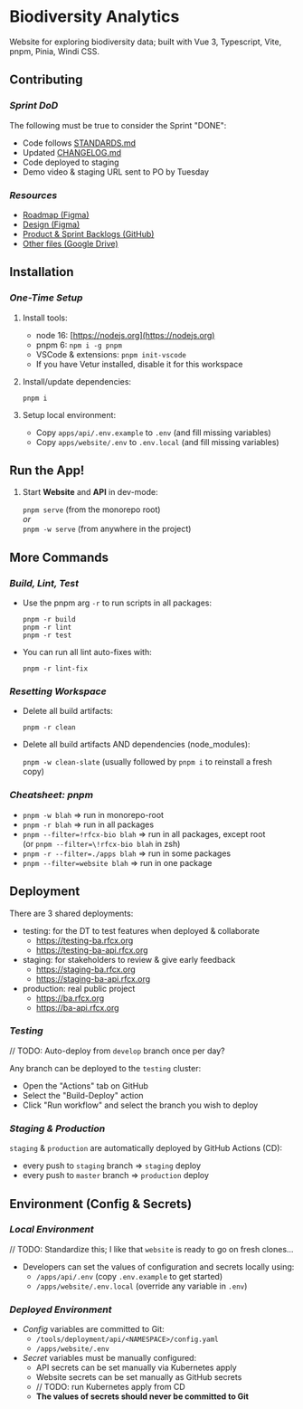 # Biodiversity Analytics

Website for exploring biodiversity data; built with Vue 3, Typescript, Vite, pnpm, Pinia, Windi CSS.

## Contributing

### _Sprint DoD_

The following must be true to consider the Sprint "DONE":

- Code follows [STANDARDS.md](./STANDARDS.md)
- Updated [CHANGELOG.md](./CHANGELOG.md)
- Code deployed to staging
- Demo video & staging URL sent to PO by Tuesday

### _Resources_

- [Roadmap (Figma)](https://www.figma.com/file/Z4ybxswWvqiTdEsOgI2w7P/Milestone-and-Epic)
- [Design (Figma)](https://www.figma.com/files/team/1022436685454438648/Biodiversity-Team)
- [Product & Sprint Backlogs (GitHub)](https://github.com/orgs/rfcx/projects/4)
- [Other files (Google Drive)](https://drive.google.com/drive/folders/17ZdAoPzetLPqkes4lkGQlKg_uHpkyxxg)

## Installation

### _One-Time Setup_

1. Install tools:

   - node 16: [https://nodejs.org](https://nodejs.org)
   - pnpm 6: `npm i -g pnpm`
   - VSCode & extensions: `pnpm init-vscode`
   - If you have Vetur installed, disable it for this workspace

2. Install/update dependencies:

   `pnpm i`

3. Setup local environment:
   - Copy `apps/api/.env.example` to `.env` (and fill missing variables)
   - Copy `apps/website/.env` to `.env.local` (and fill missing variables)

## Run the App!

1. Start **Website** and **API** in dev-mode:

   `pnpm serve` (from the monorepo root)  
   _or_  
   `pnpm -w serve` (from anywhere in the project)

## More Commands

### _Build, Lint, Test_

- Use the pnpm arg `-r` to run scripts in all packages:

  `pnpm -r build`  
  `pnpm -r lint`  
  `pnpm -r test`

- You can run all lint auto-fixes with:

  `pnpm -r lint-fix`

### _Resetting Workspace_

- Delete all build artifacts:

  `pnpm -r clean`

- Delete all build artifacts AND dependencies (node_modules):

  `pnpm -w clean-slate` (usually followed by `pnpm i` to reinstall a fresh copy)

### _Cheatsheet: pnpm_

- `pnpm -w blah` => run in monorepo-root
- `pnpm -r blah` => run in all packages
- `pnpm --filter=!rfcx-bio blah` => run in all packages, except root  
  (or `pnpm --filter=\!rfcx-bio blah` in zsh)
- `pnpm -r --filter=./apps blah` => run in some packages
- `pnpm --filter=website blah` => run in one package

## Deployment

There are 3 shared deployments:

- testing: for the DT to test features when deployed & collaborate
  - https://testing-ba.rfcx.org
  - https://testing-ba-api.rfcx.org
- staging: for stakeholders to review & give early feedback
  - https://staging-ba.rfcx.org
  - https://staging-ba-api.rfcx.org
- production: real public project
  - https://ba.rfcx.org
  - https://ba-api.rfcx.org

### _Testing_

// TODO: Auto-deploy from `develop` branch once per day?

Any branch can be deployed to the `testing` cluster:

- Open the "Actions" tab on GitHub
- Select the "Build-Deploy" action
- Click "Run workflow" and select the branch you wish to deploy

### _Staging & Production_

`staging` & `production` are automatically deployed by GitHub Actions (CD):

- every push to `staging` branch => `staging` deploy
- every push to `master` branch => `production` deploy

## Environment (Config & Secrets)

### _Local Environment_

// TODO: Standardize this; I like that `website` is ready to go on fresh clones...

- Developers can set the values of configuration and secrets locally using:
  - `/apps/api/.env` (copy `.env.example` to get started)
  - `/apps/website/.env.local` (override any variable in `.env`)

### _Deployed Environment_

- _Config_ variables are committed to Git:
  - `/tools/deployment/api/<NAMESPACE>/config.yaml`
  - `/apps/website/.env`
- _Secret_ variables must be manually configured:
  - API secrets can be set manually via Kubernetes apply
  - Website secrets can be set manually as GitHub secrets
  - // TODO: run Kubernetes apply from CD
  - **The values of secrets should never be committed to Git**
